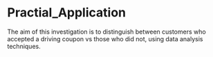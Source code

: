 # Practial_Application
The aim of this investigation is to distinguish between customers who accepted a driving coupon vs those who did not, using data analysis techniques. 
